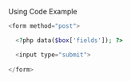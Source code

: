 Using Code Example

```php
<form method="post">

  <?php data($box['fields']); ?>

  <input type="submit">
  
</form>

```
